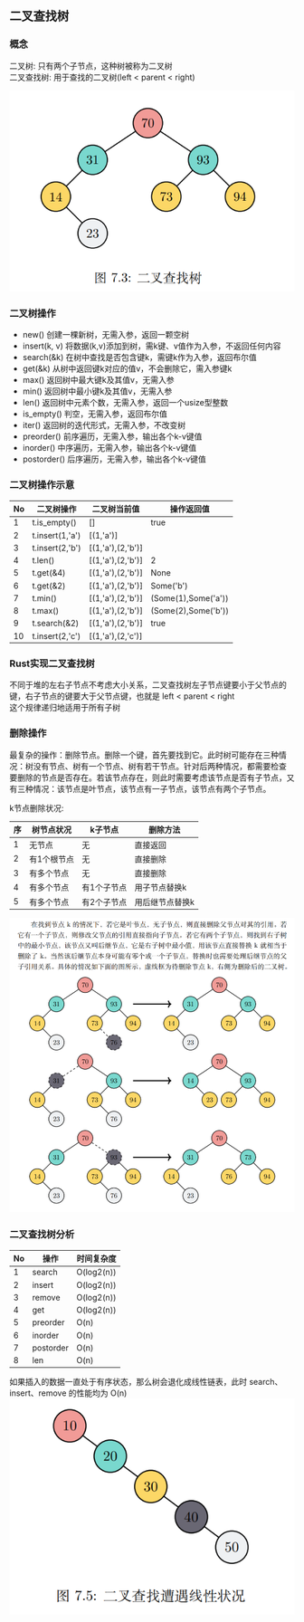 ## 二叉查找树
### 概念
二叉树: 只有两个子节点，这种树被称为二叉树   
二叉查找树: 用于查找的二叉树(left < parent < right)

![binary search tree](../../../assets/binary_search_tree.png)

### 二叉树操作
- new() 创建一棵新树，无需入参，返回一颗空树
- insert(k, v) 将数据(k,v)添加到树，需k键、v值作为入参，不返回任何内容
- search(&k) 在树中查找是否包含键k，需键k作为入参，返回布尔值
- get(&k) 从树中返回键k对应的值v，不会删除它，需入参键k
- max() 返回树中最大键k及其值v，无需入参
- min() 返回树中最小键k及其值v，无需入参
- len() 返回树中元素个数，无需入参，返回一个usize型整数
- is_empty() 判空，无需入参，返回布尔值
- iter() 返回树的迭代形式，无需入参，不改变树
- preorder() 前序遍历，无需入参，输出各个k-v键值
- inorder() 中序遍历，无需入参，输出各个k-v键值
- postorder() 后序遍历，无需入参，输出各个k-v键值

### 二叉树操作示意
| No | 二叉树操作           | 二叉树当前值            | 操作返回值               |
|----|-----------------|-------------------|---------------------|
| 1  | t.is_empty()    | []                | true                |
| 2  | t.insert(1,'a') | [(1,'a')]         |                     |
| 3  | t.insert(2,'b') | [(1,'a'),(2,'b')] |                     |
| 4  | t.len()         | [(1,'a'),(2,'b')] | 2                   |
| 5  | t.get(&4)       | [(1,'a'),(2,'b')] | None                |
| 6  | t.get(&2)       | [(1,'a'),(2,'b')] | Some('b')           |
| 7  | t.min()         | [(1,'a'),(2,'b')] | (Some(1),Some('a')) |
| 8  | t.max()         | [(1,'a'),(2,'b')] | (Some(2),Some('b')) |
| 9  | t.search(&2)    | [(1,'a'),(2,'b')] | true                |
| 10 | t.insert(2,'c') | [(1,'a'),(2,'c')] |                     |

### Rust实现二叉查找树
不同于堆的左右子节点不考虑大小关系，二叉查找树左子节点键要小于父节点的键，右子节点的键要大于父节点键，也就是 left < parent < right   
这个规律递归地适用于所有子树

### 删除操作
最复杂的操作：删除节点。删除一个键，首先要找到它。此时树可能存在三种情况：树没有节点、树有一个节点、树有若干节点。针对后两种情况，都需要检查
要删除的节点是否存在。若该节点存在，则此时需要考虑该节点是否有子节点，又有三种情况：该节点是叶节点，该节点有一子节点，该节点有两个子节点。

k节点删除状况:

| 序 | 树节点状况  | k子节点   | 删除方法     |
|---|--------|--------|----------|
| 1 | 无节点    | 无      | 直接返回     |
| 2 | 有1个根节点 | 无      | 直接删除     |
| 3 | 有多个节点  | 无      | 直接删除     |
| 4 | 有多个节点  | 有1个子节点 | 用子节点替换k  |
| 5 | 有多个节点  | 有2个子节点 | 用后继节点替换k |

![delete node](../../../assets/bst_delete_node.png)

### 二叉查找树分析
| No | 操作        | 时间复杂度      |
|----|-----------|------------|
| 1  | search    | O(log2(n)) |
| 2  | insert    | O(log2(n)) |
| 3  | remove    | O(log2(n)) |
| 4  | get       | O(log2(n)) |
| 5  | preorder  | O(n)       |
| 6  | inorder   | O(n)       |
| 7  | postorder | O(n)       |
| 8  | len       | O(n)       |
如果插入的数据一直处于有序状态，那么树会退化成线性链表，此时 search、insert、remove 的性能均为 O(n)
![bst as a line](../../../assets/bst_meet_line.png)

